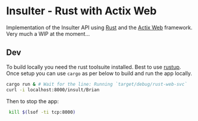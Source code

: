 # Insulter - Rust with Actix Web
Implementation of the Insulter API using [Rust](https://www.rust-lang.org/) and
the [Actix Web](https://actix.rs) framework. Very much a WIP at the moment...

## Dev
To build locally you need the rust toolsuite installed. Best to use [rustup](https://rustup.rs/).
Once setup you can use `cargo` as per below to build and run the app locally.
```bash
cargo run & # Wait for the line: Running `target/debug/rust-web-svc`
curl -i localhost:8000/insult/Brian
```

Then to stop the app:
```bash
 kill $(lsof -ti tcp:8000)
```
